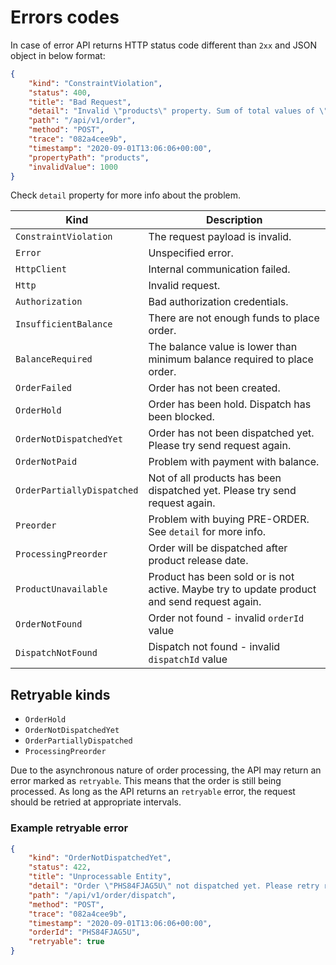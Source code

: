 # Errors codes

In case of error API returns HTTP status code different than `2xx` and JSON object in below format:

```json
{
    "kind": "ConstraintViolation",
    "status": 400,
    "title": "Bad Request",
    "detail": "Invalid \"products\" property. Sum of total values of \"qty\" must be lower than or equal 100.",
    "path": "/api/v1/order",
    "method": "POST",
    "trace": "082a4cee9b",
    "timestamp": "2020-09-01T13:06:06+00:00",
    "propertyPath": "products",
    "invalidValue": 1000
}
```

Check `detail` property for more info about the problem.

Kind | Description
-----|------------------
`ConstraintViolation` | The request payload is invalid.
`Error` | Unspecified error.
`HttpClient` | Internal communication failed.
`Http` | Invalid request.
`Authorization` | Bad authorization credentials.
`InsufficientBalance` | There are not enough funds to place order.
`BalanceRequired` | The balance value is lower than minimum balance required to place order.
`OrderFailed` | Order has not been created.
`OrderHold` | Order has been hold. Dispatch has been blocked.
`OrderNotDispatchedYet` | Order has not been dispatched yet. Please try send request again.
`OrderNotPaid` | Problem with payment with balance.
`OrderPartiallyDispatched` | Not of all products has been dispatched yet. Please try send request again.
`Preorder` | Problem with buying PRE-ORDER. See `detail` for more info.
`ProcessingPreorder` | Order will be dispatched after product release date.
`ProductUnavailable` | Product has been sold or is not active. Maybe try to update product and send request again.
`OrderNotFound` | Order not found - invalid `orderId` value
`DispatchNotFound` | Dispatch not found - invalid `dispatchId` value

## Retryable kinds

- `OrderHold`
- `OrderNotDispatchedYet`
- `OrderPartiallyDispatched`
- `ProcessingPreorder`

Due to the asynchronous nature of order processing, the API may return an error marked as `retryable`. This means that the order is still being processed. As long as the API returns an `retryable` error, the request should be retried at appropriate intervals.

### Example retryable error

```json
{
    "kind": "OrderNotDispatchedYet",
    "status": 422,
    "title": "Unprocessable Entity",
    "detail": "Order \"PHS84FJAG5U\" not dispatched yet. Please retry request later",
    "path": "/api/v1/order/dispatch",
    "method": "POST",
    "trace": "082a4cee9b",
    "timestamp": "2020-09-01T13:06:06+00:00",
    "orderId": "PHS84FJAG5U",
    "retryable": true
}
```
